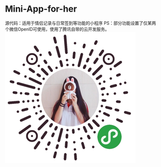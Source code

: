 # Mini-App-for-her
源代码：适用于情侣记录与日常签到等功能的小程序
PS：部分功能设置了仅某两个微信OpenID可使用，使用了腾讯自带的云开发服务。
![](erweima.jpg)
